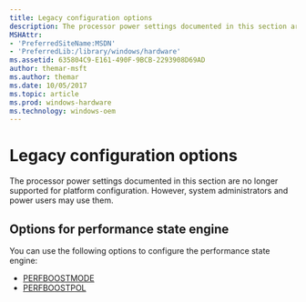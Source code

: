 ```yaml
---
title: Legacy configuration options
description: The processor power settings documented in this section are no longer supported for platform configuration. However, system administrators and power users may use them.
MSHAttr:
- 'PreferredSiteName:MSDN'
- 'PreferredLib:/library/windows/hardware'
ms.assetid: 635804C9-E161-490F-9BCB-2293908D69AD
author: themar-msft
ms.author: themar
ms.date: 10/05/2017
ms.topic: article
ms.prod: windows-hardware
ms.technology: windows-oem
---
```


# Legacy configuration options


The processor power settings documented in this section are no longer supported for platform configuration. However, system administrators and power users may use them.

## <span id="Options_for_performance_state_engine"></span><span id="options_for_performance_state_engine"></span><span id="OPTIONS_FOR_PERFORMANCE_STATE_ENGINE"></span>Options for performance state engine


You can use the following options to configure the performance state engine:

-   [PERFBOOSTMODE](legacy-config-options-perfboostmode.md)
-   [PERFBOOSTPOL](legacy-config-options-perfboostpol.md)
